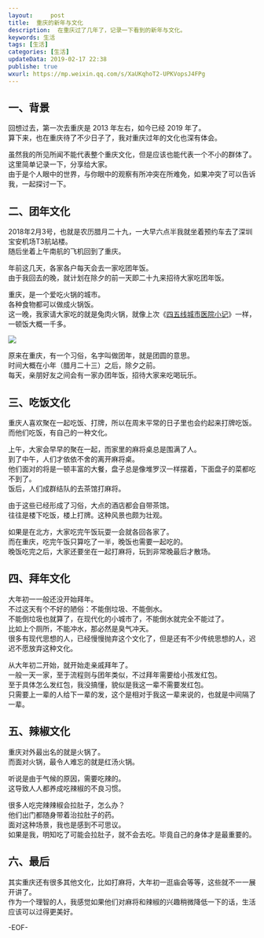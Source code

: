 ```yaml
---   
layout:     post  
title:  重庆的新年与文化
description:  在重庆过了几年了，记录一下看到的新年与文化。  
keywords: 生活  
tags: [生活]    
categories: [生活]  
updateData: 2019-02-17 22:38  
publishe: true 
wxurl: https://mp.weixin.qq.com/s/XaUKqhoT2-UPKVopsJ4FPg  
---  
```



## 一、背景


回想过去，第一次去重庆是 2013 年左右，如今已经 2019 年了。  
算下来，也在重庆待了不少日子了，我对重庆过年的文化也深有体会。  


虽然我的所见所闻不能代表整个重庆文化，但是应该也能代表一个不小的群体了。  
这里简单记录一下，分享给大家。  
由于是个人眼中的世界，与你眼中的观察有所冲突在所难免，如果冲突了可以告诉我，一起探讨一下。  


## 二、团年文化

2018年2月3号，也就是农历腊月二十九，一大早六点半我就坐着预约车去了深圳宝安机场T3航站楼。  
随后坐着上午南航的飞机回到了重庆。  


年前这几天，各家各户每天会去一家吃团年饭。  
由于我回去的晚，就计划在除夕的前一天即二十九来招待大家吃团年饭。  


重庆，是一个爱吃火锅的城市。  
各种食物都可以做成火锅饭。  
这一晚，我家请大家吃的就是兔肉火锅，就像上次《[四五线城市医院小记](https://mp.weixin.qq.com/s/LjjdZx576yxjZm9Z-dpqKw)》一样，一顿饭大概一千多。  


![](https://res2019.tiankonguse.com/images/2019/02/20190217232002.png)  


原来在重庆，有一个习俗，名字叫做团年，就是团圆的意思。  
时间大概在小年（腊月二十三）之后，除夕之前。  
每天，亲朋好友之间会有一家办团年饭，招待大家来吃喝玩乐。  


## 三、吃饭文化  


重庆人喜欢聚在一起吃饭、打牌，所以在周末平常的日子里也会约起来打牌吃饭。   
而他们吃饭，有自己的一种文化。  


上午，大家会早早的聚在一起，而家里的麻将桌总是围满了人。  
到了中午，人们才依依不舍的离开麻将桌。  
他们面对的将是一顿丰富的大餐，盘子总是像堆罗汉一样摆着，下面盘子的菜都吃不到了。  
饭后，人们成群结队的去茶馆打麻将。  


由于这些已经形成了习俗，大点的酒店都会自带茶馆。  
往往是楼下吃饭，楼上打牌。这种风景也颇为壮观。  


如果是在北方，大家吃完午饭玩耍一会就各回各家了。  
而在重庆，吃完午饭只算吃了一半，晚饭也需要一起吃的。  
晚饭吃完之后，大家还要坐在一起打麻将，玩到非常晚最后才散场。  


## 四、拜年文化  


大年初一一般还没开始拜年。  
不过这天有个不好的陋俗：不能倒垃圾、不能倒水。  
不能倒垃圾也就算了，在现代化的小城市了，不能倒水就完全不能过了。  
比如上个厕所，不能冲水，那必然是臭气冲天。  
很多有现代思想的人，已经慢慢抛弃这个文化了，但是还有不少传统思想的人，迟迟不愿放弃这种文化。  


从大年初二开始，就开始走亲戚拜年了。  
一般一天一家，至于流程则与团年类似，不过拜年需要给小孩发红包。  
至于具体怎么发红包，我没搞懂，貌似是我这一辈不需要发红包。  
只需要上一辈的人给下一辈的发，这个是相对于我这一辈来说的，也就是中间隔了一辈。  



## 五、辣椒文化  


重庆对外最出名的就是火锅了。  
而面对火锅，最令人难忘的就是红汤火锅。  


听说是由于气候的原因，需要吃辣的。  
这导致人人都养成吃辣椒的不良习惯。  


很多人吃完辣辣椒会拉肚子，怎么办？  
他们出门都随身带着治拉肚子的药。  
面对这种场景，我也是感到不可思议。  
如果是我，明知吃了可能会拉肚子，就不会去吃。毕竟自己的身体才是最重要的。  



## 六、最后  


其实重庆还有很多其他文化，比如打麻将，大年初一逛庙会等等，这些就不一一展开讲了。  
作为一个理智的人，我感觉如果他们对麻将和辣椒的兴趣稍微降低一下的话，生活应该可以过得更美好。  


-EOF-  


  
